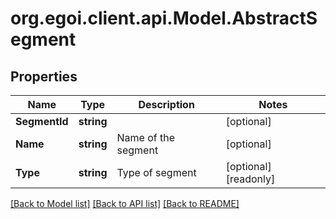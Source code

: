 
# org.egoi.client.api.Model.AbstractSegment

## Properties

Name | Type | Description | Notes
------------ | ------------- | ------------- | -------------
**SegmentId** | **string** |  | [optional] 
**Name** | **string** | Name of the segment | [optional] 
**Type** | **string** | Type of segment | [optional] [readonly] 

[[Back to Model list]](../README.md#documentation-for-models)
[[Back to API list]](../README.md#documentation-for-api-endpoints)
[[Back to README]](../README.md)

